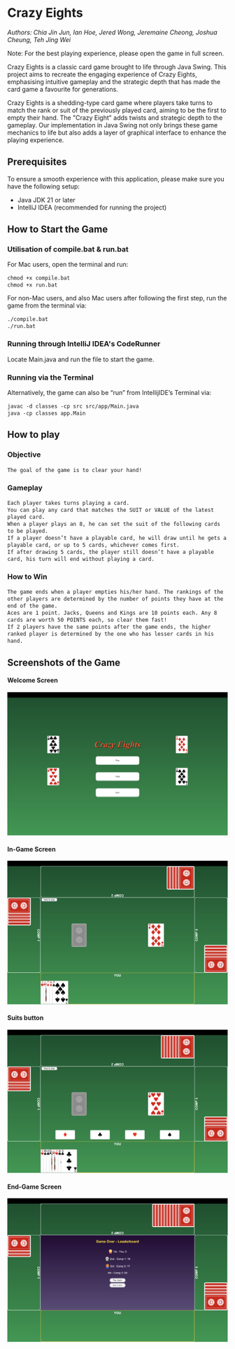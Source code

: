 # Crazy Eights
_Authors: Chia Jin Jun, Ian Hoe, Jered Wong, Jeremaine Cheong, Joshua Cheung, Teh Jing Wei_

Note: For the best playing experience, please open the game in full screen.

<p>Crazy Eights is a classic card game brought to life through Java Swing. This project aims to recreate the engaging experience of Crazy Eights, emphasising intuitive gameplay and the strategic depth that has made the card game a favourite for generations.<br>

<p></p>

<p>Crazy Eights is a shedding-type card game where players take turns to match the rank or suit of the previously played card, aiming to be the first to empty their hand. The "Crazy Eight" adds twists and strategic depth to the gameplay. Our implementation in Java Swing not only brings these game mechanics to life but also adds a layer of graphical interface to enhance the playing experience.<br>

## Prerequisites

To ensure a smooth experience with this application, please make sure you have the following setup:

- Java JDK 21 or later
- IntelliJ IDEA (recommended for running the project)

## How to Start the Game

### Utilisation of compile.bat & run.bat

For Mac users, open the terminal and run:
```
chmod +x compile.bat
chmod +x run.bat
```

For non-Mac users, and also Mac users after following the first step, run the game from the terminal via: 
```
./compile.bat
./run.bat
```

### Running through IntelliJ IDEA's CodeRunner
Locate Main.java and run the file to start the game.

### Running via the Terminal
Alternatively, the game can also be “run” from IntellijIDE’s Terminal via:
```
javac -d classes -cp src src/app/Main.java
java -cp classes app.Main
```

## How to play

### Objective
```
The goal of the game is to clear your hand! 
```

### Gameplay
```
Each player takes turns playing a card.
You can play any card that matches the SUIT or VALUE of the latest played card.
When a player plays an 8, he can set the suit of the following cards to be played. 
If a player doesn’t have a playable card, he will draw until he gets a playable card, or up to 5 cards, whichever comes first. 
If after drawing 5 cards, the player still doesn’t have a playable card, his turn will end without playing a card. 
```

### How to Win
```
The game ends when a player empties his/her hand. The rankings of the other players are determined by the number of points they have at the end of the game.
Aces are 1 point. Jacks, Queens and Kings are 10 points each. Any 8 cards are worth 50 POINTS each, so clear them fast!
If 2 players have the same points after the game ends, the higher ranked player is determined by the one who has lesser cards in his hand. 
```

## Screenshots of the Game

#### Welcome Screen
![welcomeScreen](screenshots/welcomeScreen.png) <br>
#### In-Game Screen
![inGameScreen](screenshots/inGameScreen.png) <br>
#### Suits button
![suitsScreen](screenshots/suitsScreen.png) <br>
#### End-Game Screen
![endGameScreen](screenshots/endGameScreen.png) <br>
